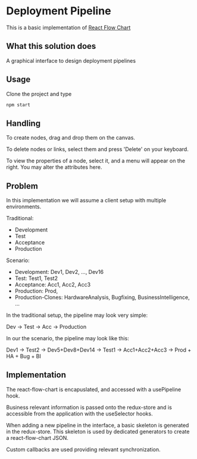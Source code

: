 # Deployment Pipeline

This is a basic implementation of [React Flow Chart](https://github.com/MrBlenny/react-flow-chart)

## What this solution does

A graphical interface to design deployment pipelines

## Usage

Clone the project and type

```bash
npm start
```

## Handling

To create nodes, drag and drop them on the canvas.

To delete nodes or links, select them and press 'Delete' on your keyboard.

To view the properties of a node, select it, and a menu will appear on the right. You may alter the attributes here.

## Problem

In this implementation we will assume a client setup with multiple environments.

Traditional:

- Development
- Test
- Acceptance
- Production

Scenario:

- Development: Dev1, Dev2, ..., Dev16
- Test: Test1, Test2
- Acceptance: Acc1, Acc2, Acc3
- Production: Prod,
- Production-Clones: HardwareAnalysis, Bugfixing, BusinessIntelligence, ...

In the traditional setup, the pipeline may look very simple:

Dev -> Test -> Acc -> Production

In our the scenario, the pipeline may look like this:

Dev1 -> Test2 -> Dev5+Dev8+Dev14 -> Test1 -> Acc1+Acc2+Acc3 -> Prod + HA + Bug + BI

## Implementation

The react-flow-chart is encapuslated, and accessed with a usePipeline hook.

Business relevant information is passed onto the redux-store and is accessible from the application with the useSelector hooks.

When adding a new pipeline in the interface, a basic skeleton is generated in the redux-store. This skeleton is used by dedicated generators to create a react-flow-chart JSON.

Custom callbacks are used providing relevant synchronization.
